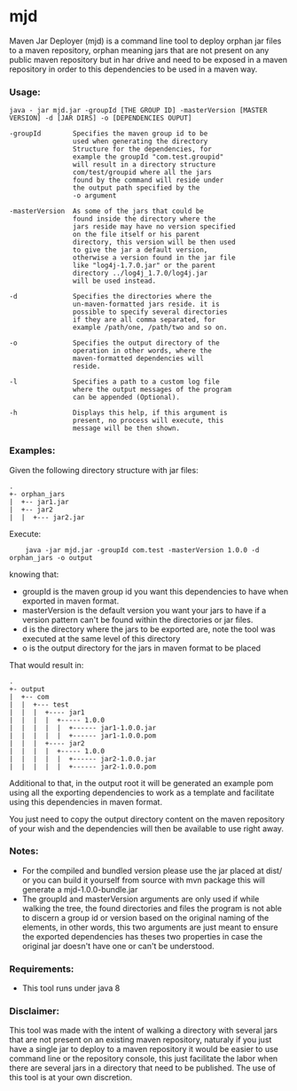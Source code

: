 # mjd
Maven Jar Deployer (mjd) is a command line tool to deploy orphan jar files to a maven repository, orphan meaning jars that are not present on any public maven repository but in har drive and need to be exposed in a maven repository in order to this dependencies to be used in a maven way.


### Usage:

	java - jar mjd.jar -groupId [THE GROUP ID] -masterVersion [MASTER VERSION] -d [JAR DIRS] -o [DEPENDENCIES OUPUT]
	
	-groupId		Specifies the maven group id to be 
					used when generating the directory
					Structure for the dependencies, for 
					example the groupId "com.test.groupid"
					will result in a directory structure 
					com/test/groupid where all the jars
					found by the command will reside under 
					the output path specified by the
					-o argument
					
	-masterVersion	As some of the jars that could be 
					found inside the directory where the
					jars reside may have no version specified
					on the file itself or his parent
					directory, this version will be then used
					to give the jar a default version, 
					otherwise a version found in the jar file
					like "log4j-1.7.0.jar" or the parent 
					directory ../log4j_1.7.0/log4j.jar
					will be used instead.
					
	-d				Specifies the directories where the 
					un-maven-formatted jars reside. it is
					possible to specify several directories
					if they are all comma separated, for 
					example /path/one, /path/two and so on.
					
	-o				Specifies the output directory of the 
					operation in other words, where the 
					maven-formatted dependencies will 
					reside.
					
	-l				Specifies a path to a custom log file
					where the output messages of the program
					can be appended (Optional).
					
	-h				Displays this help, if this argument is 
					present, no process will execute, this 
					message will be then shown. 

### Examples:
Given the following directory structure with jar files:
```
.
+- orphan_jars
|  +-- jar1.jar
|  +-- jar2
|  |  +--- jar2.jar
```
Execute: 
```
	java -jar mjd.jar -groupId com.test -masterVersion 1.0.0 -d orphan_jars -o output
```
knowing that:
* groupId is the maven group id you want this dependencies to have when exported in maven format.
* masterVersion is the default version you want your jars to have if a version pattern can't be found within the directories or jar files.
* d is the directory where the jars to be exported are, note the tool was executed at the same level of this directory
* o is the output directory for the jars in maven format to be placed

That would result in:
```
.
+- output
|  +-- com
|  |  +--- test
|  |  |  +---- jar1
|  |  |	 |  +----- 1.0.0
|  |  |  |  |  +------ jar1-1.0.0.jar
|  |  |  |  |  +------ jar1-1.0.0.pom
|  |  |  +---- jar2
|  |  |	 |  +----- 1.0.0
|  |  |  |  |  +------ jar2-1.0.0.jar
|  |  |  |  |  +------ jar2-1.0.0.pom
```

Additional to that, in the output root it will be generated an example pom using all the exporting dependencies to work as a template and facilitate using this dependencies in maven format.

You just need to copy the output directory content on the maven repository of your wish and the dependencies will then be available to use right away.

### Notes:
* For the compiled and bundled version please use the jar placed at dist/ or you can build it yourself from source with mvn package this will generate a mjd-1.0.0-bundle.jar
* The groupId and masterVersion arguments are only used if while walking the tree, the found directories and files the program is not able to discern a group id or version based on the original naming of the elements, in other words, this two arguments are just meant to ensure the exported dependencies has theses two properties in case the original jar doesn't have one or can't be understood.

### Requirements:
* This tool runs under java 8

### Disclaimer:
This tool was made with the intent of walking a directory with several jars that are not present on an existing maven repository, naturaly if you just have a single jar to deploy to a maven repository it would be easier to use command line or the repository console, this just facilitate the labor when there are several jars in a directory that need to be published.
The use of this tool is at your own discretion.
